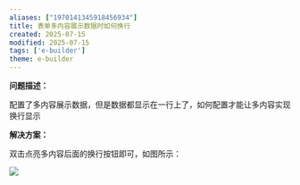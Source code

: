 ```yaml
---
aliases: ["1970141345918456934"]
title: 表单多内容展示数据时如何换行
created: 2025-07-15
modified: 2025-07-15
tags: ['e-builder']
theme: e-builder
---
```


**问题描述：**

配置了多内容展示数据，但是数据都显示在一行上了，如何配置才能让多内容实现换行显示

**解决方案：**

双击点亮多内容后面的换行按钮即可，如图所示：

![](https://myhelpdoc.oss-cn-heyuan.aliyuncs.com/mdimages/7b275ad8d857f10907cdc90682208435.jpg)